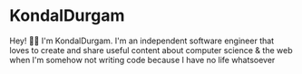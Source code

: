 # KondalDurgam
Hey! 👋🏼 I'm KondalDurgam. I'm an independent software engineer that loves to create and share useful content about computer science &amp; the web when I'm somehow not writing code because I have no life whatsoever
